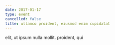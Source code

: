 ```yaml
---
date: 2017-01-17
type: event
cancelled: false
title: ullamco proident, eiusmod enim cupidatat
---
```

elit, ut ipsum nulla mollit. proident, qui